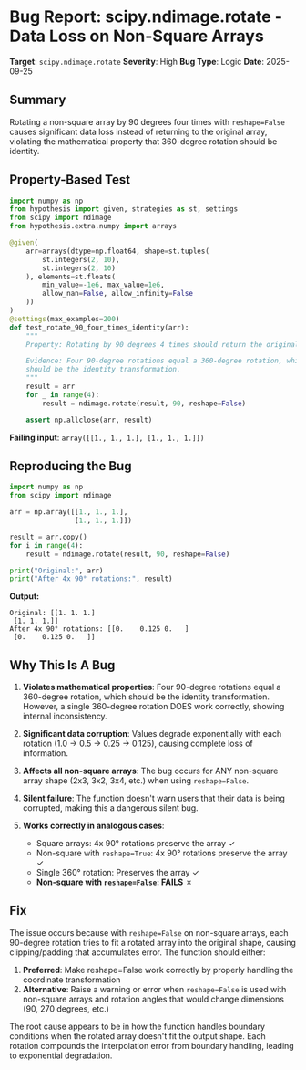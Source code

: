 # Bug Report: scipy.ndimage.rotate - Data Loss on Non-Square Arrays

**Target**: `scipy.ndimage.rotate`
**Severity**: High
**Bug Type**: Logic
**Date**: 2025-09-25

## Summary

Rotating a non-square array by 90 degrees four times with `reshape=False` causes significant data loss instead of returning to the original array, violating the mathematical property that 360-degree rotation should be identity.

## Property-Based Test

```python
import numpy as np
from hypothesis import given, strategies as st, settings
from scipy import ndimage
from hypothesis.extra.numpy import arrays

@given(
    arr=arrays(dtype=np.float64, shape=st.tuples(
        st.integers(2, 10),
        st.integers(2, 10)
    ), elements=st.floats(
        min_value=-1e6, max_value=1e6,
        allow_nan=False, allow_infinity=False
    ))
)
@settings(max_examples=200)
def test_rotate_90_four_times_identity(arr):
    """
    Property: Rotating by 90 degrees 4 times should return the original array

    Evidence: Four 90-degree rotations equal a 360-degree rotation, which
    should be the identity transformation.
    """
    result = arr
    for _ in range(4):
        result = ndimage.rotate(result, 90, reshape=False)

    assert np.allclose(arr, result)
```

**Failing input**: `array([[1., 1., 1.], [1., 1., 1.]])`

## Reproducing the Bug

```python
import numpy as np
from scipy import ndimage

arr = np.array([[1., 1., 1.],
                [1., 1., 1.]])

result = arr.copy()
for i in range(4):
    result = ndimage.rotate(result, 90, reshape=False)

print("Original:", arr)
print("After 4x 90° rotations:", result)
```

**Output:**
```
Original: [[1. 1. 1.]
 [1. 1. 1.]]
After 4x 90° rotations: [[0.    0.125 0.   ]
 [0.    0.125 0.   ]]
```

## Why This Is A Bug

1. **Violates mathematical properties**: Four 90-degree rotations equal a 360-degree rotation, which should be the identity transformation. However, a single 360-degree rotation DOES work correctly, showing internal inconsistency.

2. **Significant data corruption**: Values degrade exponentially with each rotation (1.0 → 0.5 → 0.25 → 0.125), causing complete loss of information.

3. **Affects all non-square arrays**: The bug occurs for ANY non-square array shape (2x3, 3x2, 3x4, etc.) when using `reshape=False`.

4. **Silent failure**: The function doesn't warn users that their data is being corrupted, making this a dangerous silent bug.

5. **Works correctly in analogous cases**:
   - Square arrays: 4x 90° rotations preserve the array ✓
   - Non-square with `reshape=True`: 4x 90° rotations preserve the array ✓
   - Single 360° rotation: Preserves the array ✓
   - **Non-square with `reshape=False`: FAILS** ✗

## Fix

The issue occurs because with `reshape=False` on non-square arrays, each 90-degree rotation tries to fit a rotated array into the original shape, causing clipping/padding that accumulates error. The function should either:

1. **Preferred**: Make reshape=False work correctly by properly handling the coordinate transformation
2. **Alternative**: Raise a warning or error when `reshape=False` is used with non-square arrays and rotation angles that would change dimensions (90, 270 degrees, etc.)

The root cause appears to be in how the function handles boundary conditions when the rotated array doesn't fit the output shape. Each rotation compounds the interpolation error from boundary handling, leading to exponential degradation.
